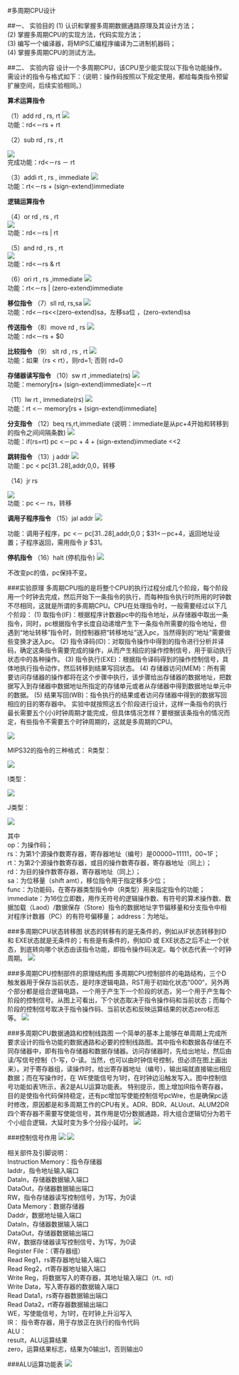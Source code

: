 #多周期CPU设计

##一、 实验目的
(1) 认识和掌握多周期数据通路原理及其设计方法；<br>
(2) 掌握多周期CPU的实现方法，代码实现方法；<br>
(3) 编写一个编译器，将MIPS汇编程序编译为二进制机器码；<br>
(4) 掌握多周期CPU的测试方法。<br>

##二、 实验内容
设计一个多周期CPU，该CPU至少能实现以下指令功能操作。需设计的指令与格式如下：（说明：操作码按照以下规定使用，都给每类指令预留扩展空间，后续实验相同。）

**算术运算指令**

（1）add  rd , rs, rt
![](images/add.png)<br>
功能：rd<－rs + rt

（2）sub  rd , rs , rt

![](images/sub.png)<br>
完成功能：rd<－rs － rt

（3）addi  rt , rs , immediate
![](images/addi.png)<br>
功能：rt<－rs + (sign-extend)immediate

**逻辑运算指令**

（4）or  rd , rs , rt<br>
![](images/or.png)<br>
功能：rd<－rs | rt

（5）and  rd , rs , rt<br>
![](images/and.png)<br>
功能：rd<－rs & rt

（6）ori  rt , rs ,immediate
![](images/ori.png)<br>
功能：rt<－rs | (zero-extend)immediate

**移位指令**
（7）sll  rd, rs,sa
![](images/sll.png)<br>
功能：rd<－rs<<(zero-extend)sa，左移sa位 ，(zero-extend)sa

**传送指令**
（8）move  rd , rs
![](images/move.png)<br>
功能：rd<－rs + $0

**比较指令**
（9） slt  rd , rs , rt
![](images/slt.png)<br>
功能：如果（rs < rt），则rd=1;  否则 rd=0

**存储器读写指令**
（10）sw  rt ,immediate(rs)
![](images/sw.png)<br>
功能：memory[rs+ (sign-extend)immediate]<－rt

（11）lw  rt , immediate(rs)
![](images/lw.png)<br>
功能：rt <－ memory[rs + (sign-extend)immediate]

**分支指令**
（12）beq  rs,rt,immediate (说明：immediate是从pc+4开始和转移到的指令之间间隔条数)
![](images/beq.png)<br>
功能：if(rs=rt) pc <－pc + 4 + (sign-extend)immediate <<2

**跳转指令**
（13）j  addr
![](images/j.png)<br>
功能：pc < pc[31..28],addr,0,0，转移

（14）jr  rs

![](images/jr.png)<br>
功能：pc <－ rs，转移

**调用子程序指令**
（15）jal  addr
![](images/jal.png)

功能：调用子程序，pc <－ pc[31..28],addr,0,0；$31<－pc+4，返回地址设置；子程序返回，需用指令 jr $31。

**停机指令**
（16）halt (停机指令)
![](images/halt.png)

不改变pc的值，pc保持不变。

###实验原理
多周期CPU指的是将整个CPU的执行过程分成几个阶段，每个阶段用一个时钟去完成，然后开始下一条指令的执行，而每种指令执行时所用的时钟数不尽相同，这就是所谓的多周期CPU。CPU在处理指令时，一般需要经过以下几个阶段：
    (1) 取指令(IF)：根据程序计数器pc中的指令地址，从存储器中取出一条指令，同时，pc根据指令字长度自动递增产生下一条指令所需要的指令地址，但遇到“地址转移”指令时，则控制器把“转移地址”送入pc，当然得到的“地址”需要做些变换才送入pc。
    (2) 指令译码(ID)：对取指令操作中得到的指令进行分析并译码，确定这条指令需要完成的操作，从而产生相应的操作控制信号，用于驱动执行状态中的各种操作。
    (3) 指令执行(EXE)：根据指令译码得到的操作控制信号，具体地执行指令动作，然后转移到结果写回状态。
    (4) 存储器访问(MEM)：所有需要访问存储器的操作都将在这个步骤中执行，该步骤给出存储器的数据地址，把数据写入到存储器中数据地址所指定的存储单元或者从存储器中得到数据地址单元中的数据。
    (5) 结果写回(WB)：指令执行的结果或者访问存储器中得到的数据写回相应的目的寄存器中。
    实验中就按照这五个阶段进行设计，这样一条指令的执行最长需要五个(小)时钟周期才能完成，但具体情况怎样？要根据该条指令的情况而定，有些指令不需要五个时钟周期的，这就是多周期的CPU。

![](images/process.png)

MIPS32的指令的三种格式：
R类型：

![](images/Rtype.png)

I类型：

![](images/Itype.png)

J类型：

![](images/Jtype.png)

其中<br>
    op：为操作码；<br>
    rs：为第1个源操作数寄存器，寄存器地址（编号）是00000~11111，00~1F；<br>
    rt：为第2个源操作数寄存器，或目的操作数寄存器，寄存器地址（同上）；<br>
    rd：为目的操作数寄存器，寄存器地址（同上）；<br>
    sa：为位移量（shift amt），移位指令用于指定移多少位；<br>
    func：为功能码，在寄存器类型指令中（R类型）用来指定指令的功能；<br>
    immediate：为16位立即数，用作无符号的逻辑操作数、有符号的算术操作数、数据加载（Laod）/数据保存（Store）指令的数据地址字节偏移量和分支指令中相对程序计数器（PC）的有符号偏移量；
    address：为地址。<br>

###多周期CPU状态转移图
状态的转移有的是无条件的，例如从IF状态转移到ID 和 EXE状态就是无条件的；有些是有条件的，例如ID 或 EXE状态之后不止一个状态，到底转向哪个状态由该指令功能，即指令操作码决定。每个状态代表一个时钟周期。
![](images/StateTransition.png)

###多周期CPU控制部件的原理结构图
多周期CPU控制部件的电路结构，三个D触发器用于保存当前状态，是时序逻辑电路，RST用于初始化状态“000“，另外两个部分都是组合逻辑电路，一个用于产生下一个阶段的状态，另一个用于产生每个阶段的控制信号。从图上可看出，下个状态取决于指令操作码和当前状态；而每个阶段的控制信号取决于指令操作码、当前状态和反映运算结果的状态zero标志等。
![](images/CUprinciple.png)


###多周期CPU数据通路和控制线路图
一个简单的基本上能够在单周期上完成所要求设计的指令功能的数据通路和必要的控制线路图。其中指令和数据各存储在不同存储器中，即有指令存储器和数据存储器。访问存储器时，先给出地址，然后由读/写信号控制（1-写，0-读。当然，也可以由时钟信号控制，但必须在图上画出来）。对于寄存器组，读操作时，给出寄存器地址（编号），输出端就直接输出相应数据；而在写操作时，在 WE使能信号为1时，在时钟边沿触发写入。图中控制信号功能如表1所示，表2是ALU运算功能表。
特别提示，图上增加IR指令寄存器，目的是使指令代码保持稳定，还有pc增加写使能控制信号pcWre，也是确保pc适时修改，原因都是和多周期工作的CPU有关。ADR、BDR、ALUout、ALUM2DR四个寄存器不需要写使能信号，其作用是切分数据通路，将大组合逻辑切分为若干个小组合逻辑，大延时变为多个分段小延时。
![](images/dataandcontrol.png)

###控制信号作用
![](images/control1.png)
![](images/control2.png)


相关部件及引脚说明：<br>
Instruction Memory：指令存储器<br>
        Iaddr，指令地址输入端口<br>
        DataIn，存储器数据输入端口<br>
        DataOut，存储器数据输出端口<br>
        RW，指令存储器读写控制信号，为1写，为0读<br>
Data Memory：数据存储器<br>
        Daddr，数据地址输入端口<br>
        DataIn，存储器数据输入端口<br>
        DataOut，存储器数据输出端口<br>
        RW，数据存储器读写控制信号，为1写，为0读<br>
Register File：（寄存器组）<br>
        Read Reg1，rs寄存器地址输入端口<br>
        Read Reg2，rt寄存器地址输入端口<br>
        Write Reg，将数据写入的寄存器，其地址输入端口（rt、rd）<br>
        Write Data，写入寄存器的数据输入端口<br>
        Read Data1，rs寄存器数据输出端口<br>
        Read Data2，rt寄存器数据输出端口<br>
        WE，写使能信号，为1时，在时钟上升沿写入<br>
IR：
        指令寄存器，用于存放正在执行的指令代码<br>
ALU：<br>
        result，ALU运算结果<br>
        zero，运算结果标志，结果为0输出1，否则输出0<br>


###ALU运算功能表
![](images/ALU.png)
